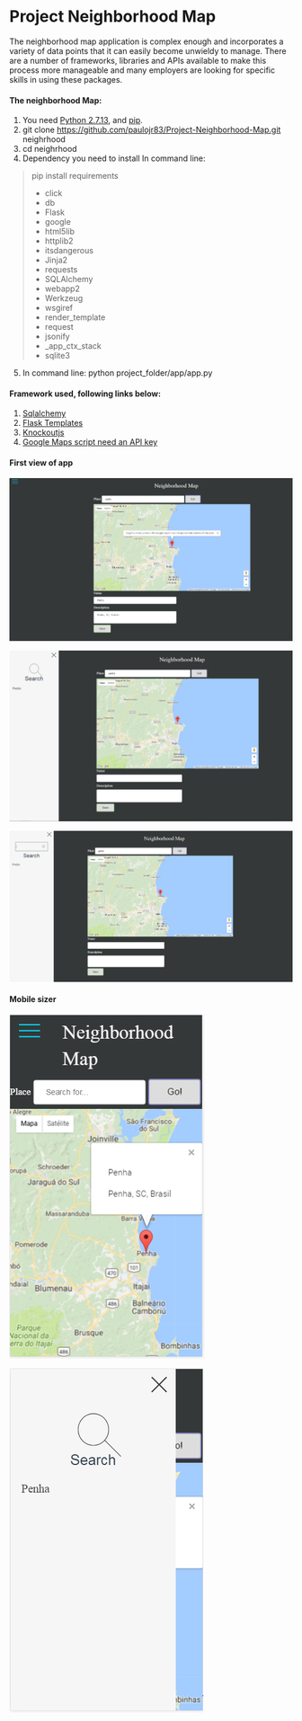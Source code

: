 # Project Neighborhood Map
 The neighborhood map application is complex enough and incorporates a variety of data points that it can easily become unwieldy to manage. There are a number of frameworks, libraries and APIs available to make this process more manageable and many employers are looking for specific skills in using these packages.

#### The neighborhood Map:
1. You need [Python 2.7.13](https://www.python.org/downloads/), and [pip](https://pip.pypa.io/en/stable/installing/).
2. git clone https://github.com/paulojr83/Project-Neighborhood-Map.git neighrhood
3. cd neighrhood
4. Dependency you need to install
  In command line: 
> pip install requirements
> * click
> * db
> * Flask
> * google
> * html5lib
> * httplib2
> * itsdangerous
> * Jinja2
> * requests
> * SQLAlchemy
> * webapp2
> * Werkzeug
> * wsgiref
> * render_template
> * request
> * jsonify
> * _app_ctx_stack
> * sqlite3
5. In command line: python project_folder/app/app.py


#### Framework used, following links below:
1. [Sqlalchemy](http://docs.sqlalchemy.org/en/latest/core/schema.html)
2. [Flask Templates](http://flask.pocoo.org/)   
3. [Knockoutjs](http://knockoutjs.com/documentation/introduction.html)
4. [Google Maps script need an API key](https://developers.google.com/maps/documentation/javascript/get-api-key)




#### First view of app
![alt text](https://raw.githubusercontent.com/paulojr83/Project-Neighborhood-Map/master/app/static/images/1.PNG "")

![alt text](https://raw.githubusercontent.com/paulojr83/Project-Neighborhood-Map/master/app/static/images/2.PNG "")

![alt text](https://raw.githubusercontent.com/paulojr83/Project-Neighborhood-Map/master/app/static/images/3.PNG "")
#### Mobile sizer
![alt text](https://raw.githubusercontent.com/paulojr83/Project-Neighborhood-Map/master/app/static/images/4.PNG "")

![alt text](https://raw.githubusercontent.com/paulojr83/Project-Neighborhood-Map/master/app/static/images/5.PNG "")

